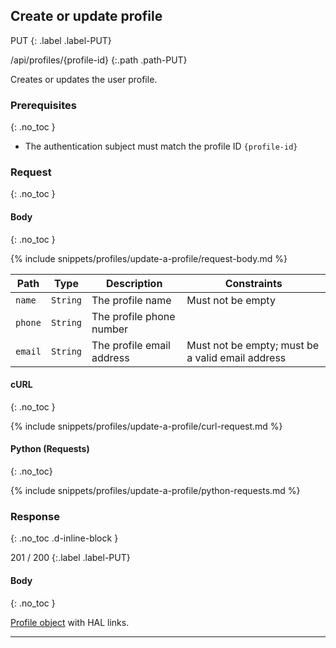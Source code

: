 ## Create or update profile

PUT
{: .label .label-PUT}

/api/profiles/{profile-id}
{:.path .path-PUT}

Creates or updates the user profile.

### Prerequisites
{: .no_toc }

- The authentication subject must match the profile ID `{profile-id}`

### Request
{: .no_toc }

#### Body
{: .no_toc }

{% include snippets/profiles/update-a-profile/request-body.md %}

Path | Type | Description | Constraints
---- | ---- | ----------- | -----------
`name` | `String` | The profile name | Must not be empty
`phone` | `String` | The profile phone number
`email` | `String` | The profile email address | Must not be empty; must be a valid email address

#### cURL
{: .no_toc }

{% include snippets/profiles/update-a-profile/curl-request.md %}

#### Python (Requests)
{: .no_toc}

{% include snippets/profiles/update-a-profile/python-requests.md %}

### Response
{: .no_toc .d-inline-block }

201 / 200
{:.label .label-PUT}

#### Body
{: .no_toc }

[Profile object](#profile-object) with HAL links.

---

